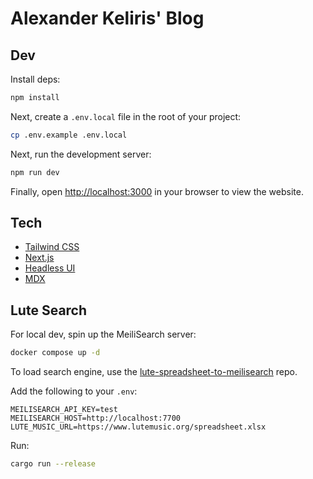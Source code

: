 # Alexander Keliris' Blog

## Dev

Install deps:

```bash
npm install
```

Next, create a `.env.local` file in the root of your project:

```sh
cp .env.example .env.local
```

Next, run the development server:

```bash
npm run dev
```

Finally, open [http://localhost:3000](http://localhost:3000) in your browser to view the website.

## Tech

- [Tailwind CSS](https://tailwindcss.com/docs)
- [Next.js](https://nextjs.org/docs)
- [Headless UI](https://headlessui.dev)
- [MDX](https://mdxjs.com)

## Lute Search

For local dev, spin up the MeiliSearch server:

```sh
docker compose up -d
```

To load search engine, use the [lute-spreadsheet-to-meilisearch](https://github.com/Rigellute/lute-spreadsheet-to-meilisearch) repo.

Add the following to your `.env`:

```
MEILISEARCH_API_KEY=test
MEILISEARCH_HOST=http://localhost:7700
LUTE_MUSIC_URL=https://www.lutemusic.org/spreadsheet.xlsx
```

Run:

```sh
cargo run --release
```

